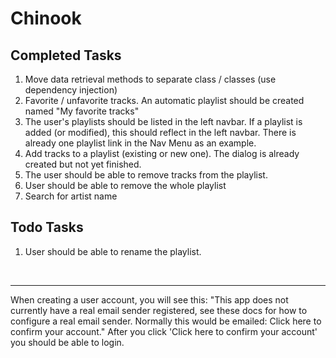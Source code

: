 # Chinook

## Completed Tasks
1. Move data retrieval methods to separate class / classes (use dependency injection)
2. Favorite / unfavorite tracks. An automatic playlist should be created named "My favorite tracks"
4. The user's playlists should be listed in the left navbar. If a playlist is added (or modified), this should reflect in the left navbar. There is already one playlist link in the Nav Menu as an example.
3. Add tracks to a playlist (existing or new one). The dialog is already created but not yet finished.
5. The user should be able to remove tracks from the playlist.
6. User should be able to remove the whole playlist
7. Search for artist name

## Todo Tasks
1. User should be able to rename the playlist.

<br/>
<hr/>

When creating a user account, you will see this:
"This app does not currently have a real email sender registered, see these docs for how to configure a real email sender. Normally this would be emailed: Click here to confirm your account."
After you click 'Click here to confirm your account' you should be able to login.
